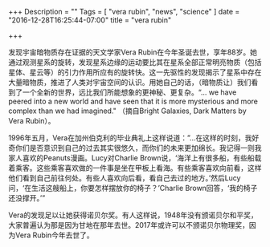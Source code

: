 +++
Description = ""
Tags = [
  "vera rubin",
  "news",
  "science"
]
date = "2016-12-28T16:25:44-07:00"
title = "vera rubin"

+++

发现宇宙暗物质存在证据的天文学家Vera Rubin在今年圣诞去世，享年88岁。她通过观测星系的旋转，发现星系边缘的运动要比其在星系全部正常明亮物质（包括星体、星云等）的引力作用所应有的旋转快。这一先驱性的发现揭示了星系中存在大量暗物质，推进了人类对宇宙空间的认识。用她自己的话，（暗物质让）我们看到了一个全新的世界，远比我们所能想象的更神秘、更复杂。“... we have peered into a new world and have seen that it is more mysterious and more complex than we had imagined." （摘自Bright Galaxies, Dark Matters by Vera Rubin）。

1996年五月，Vera在加州伯克利的毕业典礼上这样说道：”...在这样的时刻，我好奇你们是否意识到自己的过去其实很悠久，而你们的未来更加绵长。我记得一则我家人喜欢的Peanuts漫画。Lucy对Charlie Brown说，‘海洋上有很多船，有些船载着乘客。这些乘客喜欢做的一件事是坐在甲板上看海。有些乘客喜欢向前看，这样他们看到自己前往何处。有些人喜欢向后看，看自己去过的地方。’然后Lucy问，‘在生活这艘船上，你要怎样摆放你的椅子？’Charlie Brown回答，‘我的椅子还没撑开。’”

Vera的发现足以让她获得诺贝尔奖。有人这样说，1948年没有颁诺贝尔和平奖，大家普遍认为那是因为甘地在那年去世。2017年或许可以不颁诺贝尔物理奖，因为Vera Rubin今年去世了。

